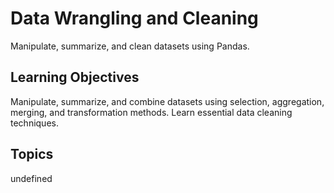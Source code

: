 # Data Wrangling and Cleaning

Manipulate, summarize, and clean datasets using Pandas.

## Learning Objectives
Manipulate, summarize, and combine datasets using selection, aggregation, merging, and transformation methods.
Learn essential data cleaning techniques.

## Topics
undefined